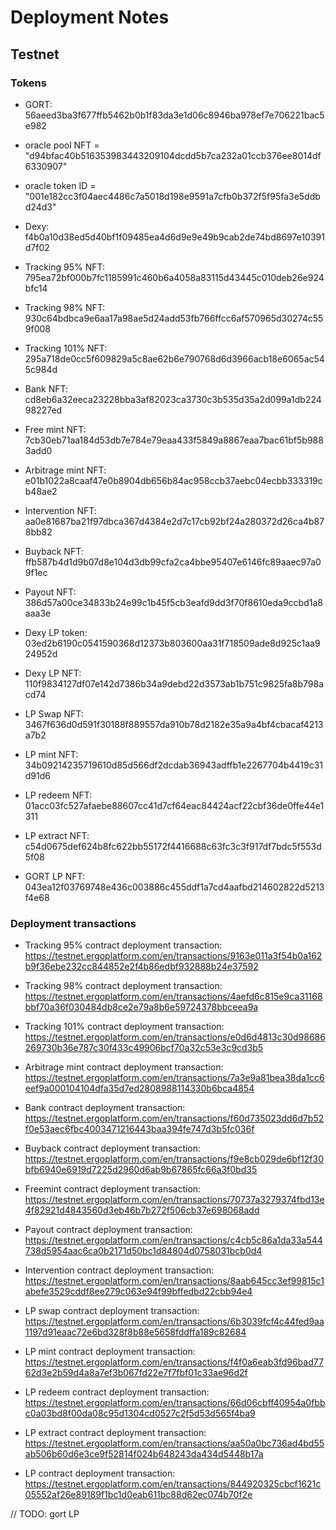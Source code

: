 # Deployment Notes


## Testnet

### Tokens

* GORT: 56aeed3ba3f677ffb5462b0b1f83da3e1d06c8946ba978ef7e706221bac5e982
* oracle pool NFT = "d94bfac40b516353983443209104dcdd5b7ca232a01ccb376ee8014df6330907"
* oracle token ID = "001e182cc3f04aec4486c7a5018d198e9591a7cfb0b372f5f95fa3e5ddbd24d3"

* Dexy: f4b0a10d38ed5d40bf1f09485ea4d6d9e9e49b9cab2de74bd8697e10391d7f02

* Tracking 95% NFT: 795ea72bf000b7fc1185991c460b6a4058a83115d43445c010deb26e924bfc14
* Tracking 98% NFT: 930c64bdbca9e6aa17a98ae5d24add53fb766ffcc6af570965d30274c559f008
* Tracking 101% NFT: 295a718de0cc5f609829a5c8ae62b6e790768d6d3966acb18e6065ac545c984d

* Bank NFT: cd8eb6a32eeca23228bba3af82023ca3730c3b535d35a2d099a1db22498227ed
* Free mint NFT: 7cb30eb71aa184d53db7e784e79eaa433f5849a8867eaa7bac61bf5b9883add0
* Arbitrage mint NFT: e01b1022a8caaf47e0b8904db656b84ac958ccb37aebc04ecbb333319cb48ae2
* Intervention NFT: aa0e81687ba21f97dbca367d4384e2d7c17cb92bf24a280372d26ca4b878bb82
* Buyback NFT: ffb587b4d1d9b07d8e104d3db99cfa2ca4bbe95407e6146fc89aaec97a09f1ec
* Payout NFT: 386d57a00ce34833b24e99c1b45f5cb3eafd9dd3f70f8610eda9ccbd1a8aaa3e

* Dexy LP token: 03ed2b6190c0541590368d12373b803600aa31f718509ade8d925c1aa924952d

* Dexy LP NFT: 110f9834127df07e142d7386b34a9debd22d3573ab1b751c9825fa8b798acd74
* LP Swap NFT: 3467f636d0d591f30188f889557da910b78d2182e35a9a4bf4cbacaf4213a7b2
* LP mint NFT: 34b09214235719610d85d566df2dcdab36943adffb1e2267704b4419c31d91d6
* LP redeem NFT: 01acc03fc527afaebe88607cc41d7cf64eac84424acf22cbf36de0ffe44e1311
* LP extract NFT: c54d0675def624b8fc622bb55172f4416688c63fc3c3f917df7bdc5f553d5f08

* GORT LP NFT: 043ea12f03769748e436c003886c455ddf1a7cd4aafbd214602822d5213f4e68

### Deployment transactions

* Tracking 95% contract deployment transaction:
https://testnet.ergoplatform.com/en/transactions/9163e011a3f54b0a162b9f36ebe232cc844852e2f4b86edbf932888b24e37592

* Tracking 98% contract deployment transaction:
https://testnet.ergoplatform.com/en/transactions/4aefd6c815e9ca31168bbf70a36f030484db8ce2e79a8b6e59724378bbceea9a

* Tracking 101% contract deployment transaction:
https://testnet.ergoplatform.com/en/transactions/e0d6d4813c30d98686269730b36e787c30f433c49906bcf70a32c53e3c9cd3b5

* Arbitrage mint contract deployment transaction:
https://testnet.ergoplatform.com/en/transactions/7a3e9a81bea38da1cc6eef9a000104104dfa35d7ed2808988114330b6bca4854

* Bank contract deployment transaction:
https://testnet.ergoplatform.com/en/transactions/f60d735023dd6d7b52f0e53aec6fbc4003471216443baa394fe747d3b5fc036f

* Buyback contract deployment transaction:
https://testnet.ergoplatform.com/en/transactions/f9e8cb029de6bf12f30bfb6940e6919d7225d2960d6ab9b67865fc66a3f0bd35

* Freemint contract deployment transaction:
https://testnet.ergoplatform.com/en/transactions/70737a3279374fbd13e4f82921d4843560d3eb46b7b272f506cb37e698068add

* Payout contract deployment transaction:
https://testnet.ergoplatform.com/en/transactions/c4cb5c86a1da33a544738d5954aac6ca0b2171d50bc1d84804d0758031bcb0d4

* Intervention contract deployment transaction:
https://testnet.ergoplatform.com/en/transactions/8aab645cc3ef99815c1abefe3529cddf8ee279c063e94f99bffedbd22cbb94e4

* LP swap contract deployment transaction:
https://testnet.ergoplatform.com/en/transactions/6b3039fcf4c44fed9aa1197d91eaac72e6bd328f8b88e5658fddffa189c82684

* LP mint contract deployment transaction:
https://testnet.ergoplatform.com/en/transactions/f4f0a6eab3fd96bad7762d3e2b59d4a8a7ef3b067fd22e7f7fbf01c33ae96d2f

* LP redeem contract deployment transaction:
https://testnet.ergoplatform.com/en/transactions/66d06cbff40954a0fbbc0a03bd8f00da08c95d1304cd0527c2f5d53d565f4ba9

* LP extract contract deployment transaction:
https://testnet.ergoplatform.com/en/transactions/aa50a0bc736ad4bd55ab506b60d6e3ce9f52814f024b648243da434d5448b17a

* LP contract deployment transaction:
https://testnet.ergoplatform.com/en/transactions/844920325cbcf1621c05552af26e89189f1bc1d0eab611bc88d62ec074b70f2e


// TODO: gort LP